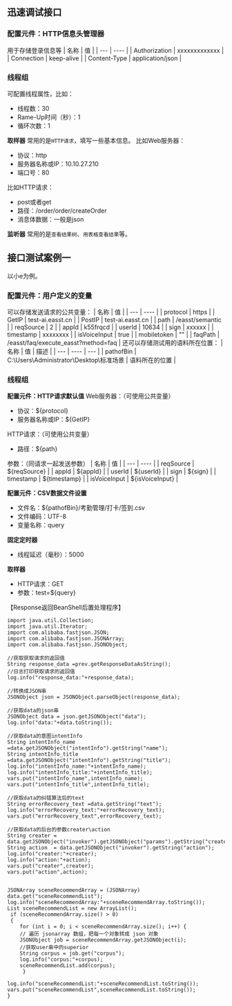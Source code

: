 ## 迅速调试接口
### 配置元件：HTTP信息头管理器
用于存储登录信息等
| 名称 | 值 |
| --- | ---- |
| Authorization | xxxxxxxxxxxxx |
| Connection | keep-alive |
| Content-Type | application/json |

### 线程组
可配置线程属性，比如：
- 线程数：30
- Rame-Up时间（秒）：1
- 循环次数：1

**取样器**
常用的是`HTTP请求`，填写一些基本信息。
比如Web服务器：
- 协议：http
- 服务器名称或IP：10.10.27.210
- 端口号：80  

比如HTTP请求：
- post或者get
- 路径：/order/order/createOrder
- 消息体数据：一般是json

**监听器**
常用的是`查看结果树`、`用表格查看结果`等。

## 接口测试案例一
以小e为例。
### 配置元件：用户定义的变量
可以存储发送请求的公共变量：
| 名称 | 值 |
| --- | ---- |
| protocol | https |
| GetIP | test-ai.easst.cn |
| PostIP | test-ai.easst.cn |
| path | /easst/semantic |
| reqSource | 2 |
| appId | k55frqcd |
| userId | 10634 |
| sign | xxxxxx |
| timestamp | xxxxxxxx |
| isVoiceInput | true |
| mobiletoken | "" |
| faqPath | /easst/faq/execute_easst?method=faq |
还可以存储测试用的语料所在位置：
| 名称 | 值 | 描述 |
| --- | ---- | --- |
| pathofBin | C:\Users\Administrator\Desktop\标准场景 | 语料所在的位置 |

### 线程组
**配置元件：HTTP请求默认值**
Web服务器：（可使用公共变量）
- 协议：${protocol}
- 服务器名称或IP：${GetIP}

HTTP请求：（可使用公共变量）
- 路径：${path}

参数：（同请求一起发送参数）
| 名称 | 值 |
| --- | ---- |
| reqSource | ${reqSource} |
| appId | ${appId} |
| userId | ${userId} |
| sign | ${sign} |
| timestamp | ${timestamp} |
| isVoiceInput | ${isVoiceInput} |

**配置元件：CSV数据文件设置**
- 文件名：${pathofBin}/考勤管理/打卡/签到.csv
- 文件编码：UTF-8
- 变量名称：query

**固定定时器**
- 线程延迟（毫秒）：5000

**取样器**
- HTTP请求：GET
- 参数：test=${query}  

【Response返回BeanShell后置处理程序】
```
import java.util.Collection;
import java.util.Iterator;
import com.alibaba.fastjson.JSON;
import com.alibaba.fastjson.JSONArray;
import com.alibaba.fastjson.JSONObject;

//获取获取请求的返回值
String response_data =prev.getResponseDataAsString();
//日志打印获取请求的返回值
log.info("response_data:"+response_data);

//转换成JSON串
JSONObject json = JSONObject.parseObject(response_data);

//获取data的json串
JSONObject data = json.getJSONObject("data");
log.info("data:"+data.toString());

//获取data的意图intentInfo
String intentInfo_name  =data.getJSONObject("intentInfo").getString("name");
String intentInfo_title =data.getJSONObject("intentInfo").getString("title");
log.info("intentInfo_name:"+intentInfo_name);
log.info("intentInfo_title:"+intentInfo_title);
vars.put("intentInfo_name",intentInfo_name);
vars.put("intentInfo_title",intentInfo_title);

//获取data的纠错算法后的text
String errorRecovery_text =data.getString("text");
log.info("errorRecovery_text:"+errorRecovery_text);
vars.put("errorRecovery_text",errorRecovery_text);

//获取data的后台的参数creater\action
String creater = data.getJSONObject("invoker").getJSONObject("params").getString("creater");
String action  = data.getJSONObject("invoker").getString("action");
log.info("creater:"+creater);
log.info("action:"+action);
vars.put("creater",creater);
vars.put("action",action);


JSONArray sceneRecommendArray = (JSONArray) data.get("sceneRecommendList");
log.info("sceneRecommendArray:"+sceneRecommendArray.toString());
List sceneRecommendList = new ArrayList();
 if (sceneRecommendArray.size() > 0)
 {
    for (int i = 0; i < sceneRecommendArray.size(); i++) {
    // 遍历 jsonarray 数组，把每一个对象转成 json 对象
    JSONObject job = sceneRecommendArray.getJSONObject(i);  
    //获取user串中的superior
	String corpus = job.get("corpus");
	log.info("corpus:"+corpus);  
	sceneRecommendList.add(corpus);
     }
     
log.info("sceneRecommendList:"+sceneRecommendList.toString());
vars.put("sceneRecommendList",sceneRecommendList.toString());
}
```